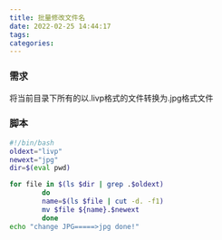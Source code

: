 ```yaml
---
title: 批量修改文件名
date: 2022-02-25 14:44:17
tags:
categories:
---
```

### 需求

将当前目录下所有的以.livp格式的文件转换为.jpg格式文件

### 脚本
```bash
#!/bin/bash
oldext="livp"
newext="jpg"
dir=$(eval pwd)

for file in $(ls $dir | grep .$oldext)
        do
        name=$(ls $file | cut -d. -f1)
        mv $file ${name}.$newext
        done
echo "change JPG=====>jpg done!"
```